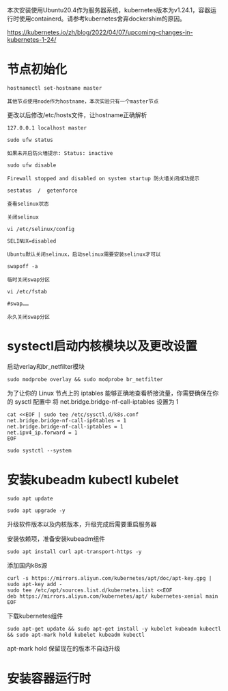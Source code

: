 本次安装使用Ubuntu20.4作为服务器系统，kubernetes版本为v1.24.1，容器运行时使用containerd。请参考kubernetes舍弃dockershim的原因。

<https://kubernetes.io/zh/blog/2022/04/07/upcoming-changes-in-kubernetes-1-24/>

# 节点初始化

```shell
hostnamectl set-hostname master

其他节点使用node作为hostname，本次实验只有一个master节点
```

更改以后修改/etc/hosts文件，让hostname正确解析

```shell
127.0.0.1 localhost master
```

```shell
sudo ufw status

如果未开启防火墙提示: Status: inactive

sudo ufw disable

Firewall stopped and disabled on system startup 防火墙关闭成功提示
```

```shell
sestatus  /  getenforce

查看selinux状态

关闭selinux

vi /etc/selinux/config

SELINUX=disabled

Ubuntu默认关闭selinux，启动selinux需要安装selinux才可以
```

```shell
swapoff -a

临时关闭swap分区

vi /etc/fstab

#swap……

永久关闭swap分区
```

# systectl启动内核模块以及更改设置

启动verlay和br_netfilter模块

```shell
sudo modprobe overlay && sudo modprobe br_netfilter
```

为了让你的 Linux 节点上的 iptables 能够正确地查看桥接流量，你需要确保在你的 sysctl 配置中
将 net.bridge.bridge-nf-call-iptables 设置为 1

```shell
cat <<EOF | sudo tee /etc/sysctl.d/k8s.conf
net.bridge.bridge-nf-call-ip6tables = 1
net.bridge.bridge-nf-call-iptables = 1
net.ipv4_ip.forward = 1 
EOF

sudo systctl --system
```

# 安装kubeadm kubectl kubelet

```shell
sudo apt update

sudo apt upgrade -y
```

升级软件版本以及内核版本，升级完成后需要重启服务器

安装依赖项，准备安装kubeadm组件

```shell
sudo apt install curl apt-transport-https -y
```

添加国内k8s源

```shell
curl -s https://mirrors.aliyun.com/kubernetes/apt/doc/apt-key.gpg | sudo apt-key add -
sudo tee /etc/apt/sources.list.d/kubernetes.list <<EOF 
deb https://mirrors.aliyun.com/kubernetes/apt/ kubernetes-xenial main
EOF
```

下载kubernetes组件

```shell
sudo apt-get update && sudo apt-get install -y kubelet kubeadm kubectl && sudo apt-mark hold kubelet kubeadm kubectl
```

apt-mark hold 保留现在的版本不自动升级

# 安装容器运行时



